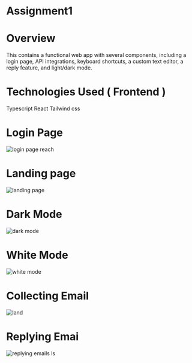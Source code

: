 # Assignment1

# Overview
This contains a functional web app with several components, including a login page, API integrations, keyboard shortcuts, a custom text editor, a reply feature, and light/dark mode.

# Technologies Used ( Frontend )
 Typescript
 React
 Tailwind css

 # Login Page
 ![login page reach](https://github.com/user-attachments/assets/e83386e0-8524-4677-9fa6-41769f622f54)

# Landing page
![landing page](https://github.com/user-attachments/assets/b6dd0626-dab6-4eba-9664-e3d30910a99b)

# Dark Mode
![dark mode](https://github.com/user-attachments/assets/3164ccf2-f0b1-4ae2-b62a-320285b91004)

# White Mode
![white mode](https://github.com/user-attachments/assets/d2b95e26-1b02-41ef-af60-59a6fd948314)

# Collecting Email
![land](https://github.com/user-attachments/assets/240bf3f6-5a2e-4bc0-9488-ec4ba11566fb)

# Replying Emai
![replying emails](https://github.com/user-attachments/assets/60b2b2e8-bcc6-4dbb-869d-8caa8c7a7f52)
ls
